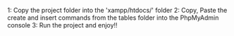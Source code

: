 1: Copy the project folder into the 'xampp/htdocs/' folder
2: Copy, Paste the create and insert commands from the tables folder into the PhpMyAdmin console
3: Run the project and enjoy!!
